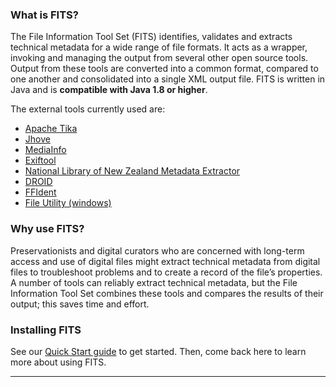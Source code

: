 ### What is FITS?

The File Information Tool Set (FITS) identifies, validates and extracts technical metadata for a wide range of file formats. It acts as a wrapper, invoking and managing the output from several other open source tools. Output from these tools are converted into a common format, compared to one another and consolidated into a single XML output file. FITS is written in Java and is **compatible with Java 1.8 or higher**. 

The external tools currently used are:

- [Apache Tika](http://tika.apache.org/)
- [Jhove](https://github.com/openpreserve/jhove)
- [MediaInfo](https://mediaarea.net/en/MediaInfo)
- [Exiftool](http://www.sno.phy.queensu.ca/~phil/exiftool/)
- [National Library of New Zealand Metadata Extractor](http://meta-extractor.sourceforge.net/)
- [DROID](https://github.com/digital-preservation/droid)
- [FFIdent](http://schmidt.devlib.org/ffident/index.html)
- [File Utility (windows)](http://gnuwin32.sourceforge.net/)

### Why use FITS?

Preservationists and digital curators who are concerned with long-term access and use of digital files might extract technical metadata from digital files to troubleshoot problems and to create a record of the file’s properties. A number of tools can reliably extract technical metadata, but the File Information Tool Set combines these tools and compares the results of their output; this saves time and effort.

### Installing FITS

See our <a href="/fits/quick-start">Quick Start guide</a> to get started. Then, come back here to learn more about using FITS.

---